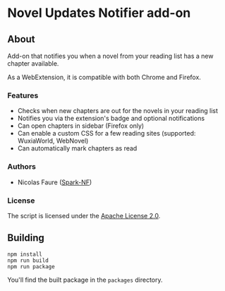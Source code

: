 # Novel Updates Notifier add-on

## About
Add-on that notifies you when a novel from your reading list has a new chapter available.

As a WebExtension, it is compatible with both Chrome and Firefox.

### Features
* Checks when new chapters are out for the novels in your reading list
* Notifies you via the extension's badge and optional notifications
* Can open chapters in sidebar (Firefox only)
* Can enable a custom CSS for a few reading sites (supported: WuxiaWorld, WebNovel)
* Can automatically mark chapters as read

### Authors
* Nicolas Faure ([Spark-NF](https://github.com/Spark-NF))

### License
The script is licensed under the [Apache License 2.0](http://www.apache.org/licenses/LICENSE-2.0).

## Building
```
npm install
npm run build
npm run package
```

You'll find the built package in the `packages` directory.